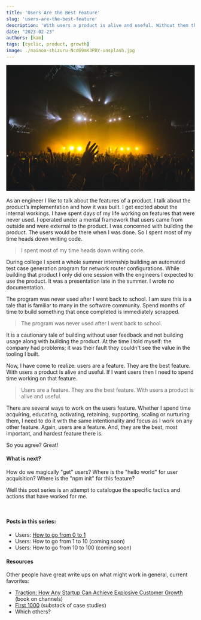 ```yaml
---
title: 'Users Are the Best Feature'
slug: 'users-are-the-best-feature'
description: 'With users a product is alive and useful. Without them the product is useless.'
date: "2023-02-23"
authors: [kam]
tags: [cyclic, product, growth]
image: ./nainoa-shizuru-NcdG9mK3PBY-unsplash.jpg
---
```


![Crowd at a concert](./nainoa-shizuru-NcdG9mK3PBY-unsplash.jpg)

As an engineer I like to talk about the features of a product. I talk about the product’s implementation and how it was built. I get excited about the internal workings. I have spent days of my life working on features that were never used. I operated under a mental framework that users came from outside and were external to the product. I was concerned with building the product. The users would be there when I was done. So I spent most of my time heads down writing code.

<!-- truncate -->

> I spent most of my time heads down writing code.

During college I spent a whole summer internship building an automated test case generation program for network router configurations. While building that product I only did one session with the engineers I expected to use the product. It was a presentation late in the summer. I wrote no documentation.

The program was never used after I went back to school. I am sure this is a tale that is familiar to many in the software community. Spend months of time to build something that once completed is immediately scrapped.

> The program was never used after I went back to school.

It is a cautionary tale of building without user feedback and not building usage along with building the product. At the time I told myself: the company had problems; it was their fault they couldn't see the value in the tooling I built.

Now, I have come to realize: users are a feature. They are the best feature. With users a product is alive and useful. If I want users then I need to spend time working on that feature.

> Users are a feature. They are the best feature. With users a product is alive and useful.

There are several ways to work on the users feature. Whether I spend time acquiring, educating, activating, retaining, supporting, scaling or nurturing them, I need to do it with the same intentionality and focus as I work on any other feature. Again, users are a feature. And, they are the best, most important, and hardest feature there is.

So you agree? Great!


#### What is next?

How do we magically "get" users? Where is the "hello world" for user acquisition? Where is the "npm init" for this feature?

Well this post series is an attempt to catalogue the specific tactics and actions that have worked for me.

‍
#### Posts in this series:

* Users: [How to go from 0 to 1](../how-to-go-from-0-to-1)
* Users: How to go from 1 to 10 (coming soon)
* Users: How to go from 10 to 100 (coming soon)


#### Resources

Other people have great write ups on what might work in general, current favorites:

* [Traction: How Any Startup Can Achieve Explosive Customer Growth](https://www.goodreads.com/pt/book/show/24693635-traction) (book on channels)
* [First 1000](https://www.first1000.co/) (substack of case studies)
* Which others?

‍
